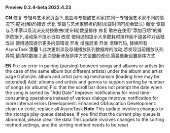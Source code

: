 **Preview 0.2.4-beta 2022.4.23**

**CN**
修复 专辑与艺术家页面下,歌曲与专辑或艺术家(在同一专辑但艺术家不同的情况下)配对(解析)错误
优化 专辑与艺术家解析机制(加载时间可能会延长)
新增 专辑与艺术家以及流派支持按歌曲(或专辑)数量排序
修复 歌曲在使用"添加日期"的排序依据下,滚动条不提示日期
改进 使用通知提示大多数耗时操作而不是各种对话框
改进 使用通知提示更多内部错误
开发 增强混淆
开发 清理代码, 替换所有AsyncTask
**注意**
1.此次更新涉及存储播放队列数据库的改动,若发现当前播放队列异常,请清除数据
2.此次更新涉及排序方式设置的改动,需要重新设置排序方式



**EN**
Fix: an error in pairing (parsing) between songs and albums or artists (in the case of the same album but different artists) under the album and artist page
Optimize: album and artist parsing mechanism (loading time may be extended)
Add: albums and artists and genres to support sorting by number of songs (or albums)
Fix: that the scroll bar does not prompt the date when the song is sorted by "Add Date"
Improve: notifications for most time-consuming operations instead of various dialogs
Improve: notification for more internal errors
Development: Enhanced Obfuscation
Development: clean up code, replace all AsyncTask
**Note**
This update involves changes to the storage play queue database. If you find that the current play queue is abnormal, please clear the data
This update involves changes to the sorting method settings, and the sorting method needs to be reset